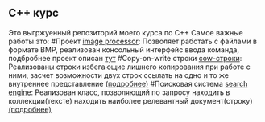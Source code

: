 ## С++ курс

Это выгржуенный репозиторий моего курса по С++
Самое важные работы это:
#Проект 
[image processor](tasks/image_processor): Позволяет работать с файлами в формате BMP, реализован консольный интерфейс ввода команда, подбробнее проект описан [тут](tasks/image_processor/readme.md)
#Сopy-on-write строки
[cow-строки](tasks/cow): Реализованы строки избегающие лишнего копирования при работе с ними, засчет возможности двух строк ссылать на одно и то же внутреннее представление [(подробнее)](tasks/cow/readme.md)
#Поисковая система
[search engine](tasks/search2): Реализован класс, позволяющий по запросу находить в коллекции(тексте) находить наиболее релевантный документ(строку) [(подробнее)](tasks/search2/readme.md)

